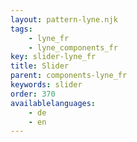 ```yaml
---
layout: pattern-lyne.njk
tags: 
    - lyne_fr
    - lyne_components_fr
key: slider-lyne_fr
title: Slider
parent: components-lyne_fr
keywords: slider
order: 370
availablelanguages: 
    - de
    - en
---
```

